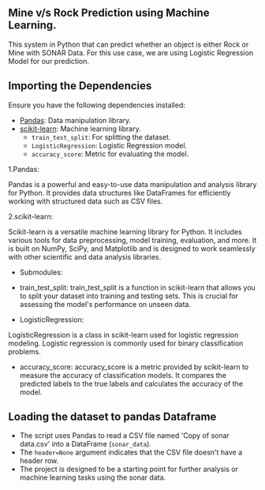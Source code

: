 ## Mine v/s Rock Prediction using Machine Learning.
This system in Python that can predict whether an object is either Rock or Mine with SONAR Data. For this use case, we are using Logistic Regression Model for our prediction.

## Importing the Dependencies

Ensure you have the following dependencies installed:
- [Pandas](https://pandas.pydata.org/): Data manipulation library.
- [scikit-learn](https://scikit-learn.org/stable/): Machine learning library.
  - `train_test_split`: For splitting the dataset.
  - `LogisticRegression`: Logistic Regression model.
  - `accuracy_score`: Metric for evaluating the model.

1.Pandas:

Pandas is a powerful and easy-to-use data manipulation and analysis library for Python. It provides data structures like DataFrames for efficiently working with structured data such as CSV files.

2.scikit-learn:

Scikit-learn is a versatile machine learning library for Python. It includes various tools for data preprocessing, model training, evaluation, and more. It is built on NumPy, SciPy, and Matplotlib and is designed to work seamlessly with other scientific and data analysis libraries.

- Submodules:

- train_test_split:
train_test_split is a function in scikit-learn that allows you to split your dataset into training and testing sets. This is crucial for assessing the model's performance on unseen data.
- LogisticRegression:

LogisticRegression is a class in scikit-learn used for logistic regression modeling. Logistic regression is commonly used for binary classification problems.
- accuracy_score:
accuracy_score is a metric provided by scikit-learn to measure the accuracy of classification models. It compares the predicted labels to the true labels and calculates the accuracy of the model.

## Loading the dataset to pandas Dataframe

- The script uses Pandas to read a CSV file named 'Copy of sonar data.csv' into a DataFrame (`sonar_data`).
- The `header=None` argument indicates that the CSV file doesn't have a header row.
- The project is designed to be a starting point for further analysis or machine learning tasks using the sonar data.
